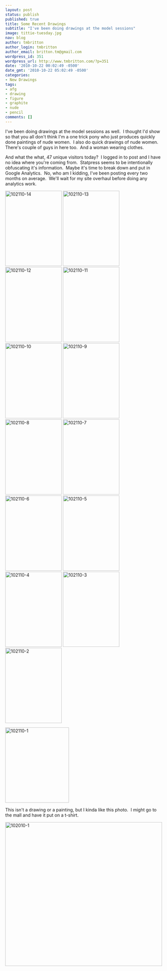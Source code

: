 ```yaml
---
layout: post
status: publish
published: true
title: Some Recent Drawings
subtitle: "I've been doing drawings at the model sessions"
image: tittie-tuesday.jpg
nav: blog
author: tmbritton
author_login: tmbritton
author_email: britton.tm@gmail.com
wordpress_id: 351
wordpress_url: http://www.tmbritton.com/?p=351
date: '2010-10-22 00:02:49 -0500'
date_gmt: '2010-10-22 05:02:49 -0500'
categories:
- New Drawings
tags:
- afg
- drawing
- figure
- graphite
- nude
- pencil
comments: []
---
```

<p>I've been doing drawings at the model sessions as well.  I thought I'd show so that you all don't think I'm a one trick pony who just produces quickly done paintings of nude women.  I also do quick drawings of nude women.  There's couple of guys in here too.  And a woman wearing clothes.</p>
<p>And what the what, 47 unique visitors today?  I logged in to post and I have no idea where you're coming from.  Statpress seems to be intentionally obfuscating it's information.  Maybe it's time to break down and put in Google Analytics.  No, who am I kidding, I've been posting every two months on average.  We'll wait for my site overhaul before doing any analytics work.</p>
<p><img class="alignnone" src="http://farm2.static.flickr.com/1313/5104241660_63a764163b_m.jpg" alt="102110-14" width="180" height="240" />

<img class="alignnone" src="http://farm5.static.flickr.com/4084/5104241620_f9eaac7d7b_m.jpg" alt="102110-13" width="180" height="240" />

<img class="alignnone" src="http://farm2.static.flickr.com/1260/5103648221_61bc1f8b95_m.jpg" alt="102110-12" width="180" height="240" />

<img class="alignnone" src="http://farm2.static.flickr.com/1117/5104241516_e76a314e1a_m.jpg" alt="102110-11" width="180" height="240" />

<img class="alignnone" src="http://farm2.static.flickr.com/1350/5103648113_fe1aa21a62_m.jpg" alt="102110-10" width="180" height="240" />

<img class="alignnone" src="http://farm2.static.flickr.com/1413/5104241422_1b0134b0ca_m.jpg" alt="102110-9" width="180" height="240" />

<img class="alignnone" src="http://farm2.static.flickr.com/1384/5104241336_ed6b52f86a_m.jpg" alt="102110-8" width="180" height="240" />

<img class="alignnone" src="http://farm2.static.flickr.com/1398/5104241284_68da43344a_m.jpg" alt="102110-7" width="180" height="240" /> 

<img class="alignnone" src="http://farm2.static.flickr.com/1244/5103647931_c898a467c2_m.jpg" alt="102110-6" width="180" height="240" />

<img class="alignnone" src="http://farm2.static.flickr.com/1055/5103647871_cec591fd91_m.jpg" alt="102110-5" width="180" height="240" />

<img class="alignnone" src="http://farm2.static.flickr.com/1070/5104241118_e894d33b66_m.jpg" alt="102110-4" width="180" height="240" />

<img class="alignnone" src="http://farm5.static.flickr.com/4129/5103647759_b8f19dcaba_m.jpg" alt="102110-3" width="180" height="240" />

<img class="alignnone" src="http://farm2.static.flickr.com/1115/5103647685_d90e9daa44_m.jpg" alt="102110-2" width="180" height="240" />

<img class="alignnone" src="http://farm2.static.flickr.com/1114/5103647637_ca56142625_m.jpg" alt="102110-1" width="203" height="240" /></p>

<p>This isn't a drawing or a painting, but I kinda like this photo.  I might go to the mall and have it put on a t-shirt.</p>
<p><img class="alignnone" src="http://farm2.static.flickr.com/1219/5103647543_3f216129ff.jpg" alt="102010-1" width="500" height="459" /></p>
